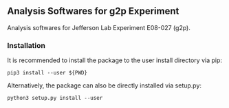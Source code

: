 ## Analysis Softwares for g2p Experiment

Analysis softwares for Jefferson Lab Experiment E08-027 (g2p).

### Installation

It is recommended to install the package to the user install directory via pip:
```
pip3 install --user ${PWD}
```
Alternatively, the package can also be directly installed via setup.py:
```
python3 setup.py install --user
```
